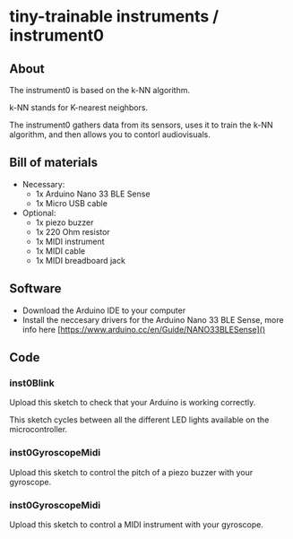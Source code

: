 # tiny-trainable instruments / instrument0

## About

The instrument0 is based on the k-NN algorithm.

k-NN stands for K-nearest neighbors.

The instrument0 gathers data from its sensors, uses it to train the k-NN algorithm, and then allows you to contorl audiovisuals.

## Bill of materials

* Necessary:
  * 1x Arduino Nano 33 BLE Sense
  * 1x Micro USB cable
* Optional:
  * 1x piezo buzzer
  * 1x 220 Ohm resistor
  * 1x MIDI instrument
  * 1x MIDI cable
  * 1x MIDI breadboard jack

## Software

* Download the Arduino IDE to your computer
* Install the neccesary drivers for the Arduino Nano 33 BLE Sense, more info here [https://www.arduino.cc/en/Guide/NANO33BLESense]()

## Code

### inst0Blink

Upload this sketch to check that your Arduino is working correctly.

This sketch cycles between all the different LED lights available on the microcontroller.

### inst0GyroscopeMidi

Upload this sketch to control the pitch of a piezo buzzer with your gyroscope.

### inst0GyroscopeMidi

Upload this sketch to control a MIDI instrument with your gyroscope.
